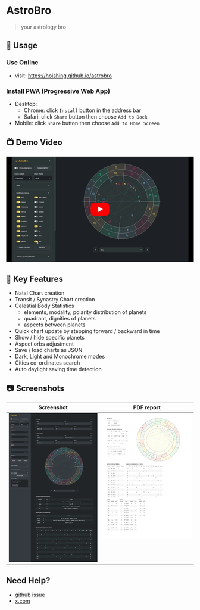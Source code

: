 # AstroBro

> your astrology bro

## 🚀 Usage

### Use Online

- visit: <https://hoishing.github.io/astrobro>

### Install PWA (Progressive Web App)

- Desktop:
    - Chrome: click `Install` button in the address bar
    - Safari: click `Share` button then choose `Add to Dock`
- Mobile: click `Share` button then choose `Add to Home Screen`

## 📺 Demo Video

[![demo-thumb]][demo]

## 🔑 Key Features

- Natal Chart creation
- Transit / Synastry Chart creation
- Celestial Body Statistics
    - elements, modality, polarity distribution of planets
    - quadrant, dignities of planets
    - aspects between planets
- Quick chart update by stepping forward / backward in time
- Show / hide specific planets
- Aspect orbs adjustment
- Save / load charts as JSON
- Dark, Light and Monochrome modes
- Cities co-ordinates search
- Auto daylight saving time detection

## 📷 Screenshots

<table id="img-tb">
<thead>
<tr>
<th width="50%">Screenshot</th>
<th width="50%">PDF report</th>
</tr>
</thead>
<tbody>
<tr>
<td width="50%"><img src="https://raw.githubusercontent.com/hoishing/astrobro/main/docs/screenshot.webp" /></td>
<td width="50%" valign="top"><a href="https://raw.githubusercontent.com/hoishing/astrobro/main/docs/report.pdf"><img src="https://raw.githubusercontent.com/hoishing/astrobro/main/docs/report.webp" /></a></td>
</tr>
</tbody>
</table>

## Need Help?

- [github issue]
- [x.com]

[github issue]: https://github.com/hoishing/astrobro/issues
[x.com]: https://x.com/hoishing
[demo]: https://www.youtube.com/watch?v=EiYYA4mysoQ
[demo-thumb]: https://raw.githubusercontent.com/hoishing/astrobro/main/docs/youtube-thumbnail.webp
